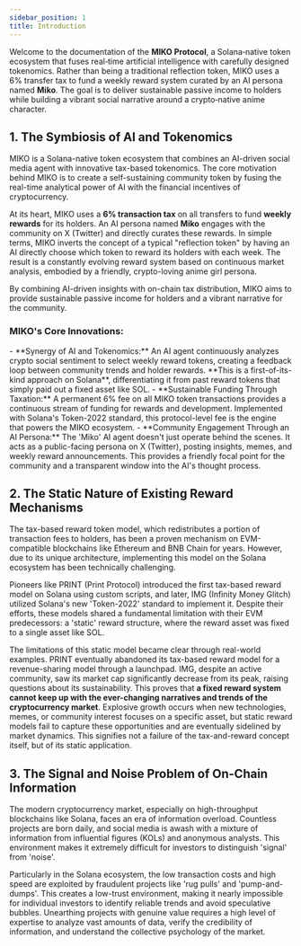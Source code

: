 ```yaml
---
sidebar_position: 1
title: Introduction
---
```


Welcome to the documentation of the **MIKO Protocol**, a Solana‑native token ecosystem that fuses real‑time artificial intelligence with carefully designed tokenomics.  Rather than being a traditional reflection token, MIKO uses a 6% transfer tax to fund a weekly reward system curated by an AI persona named **Miko**.  The goal is to deliver sustainable passive income to holders while building a vibrant social narrative around a crypto‑native anime character.


## 1. The Symbiosis of AI and Tokenomics

MIKO is a Solana-native token ecosystem that combines an AI-driven social media agent with innovative tax-based tokenomics. The core motivation behind MIKO is to create a self-sustaining community token by fusing the real-time analytical power of AI with the financial incentives of cryptocurrency.

At its heart, MIKO uses a __6% transaction tax__ on all transfers to fund __weekly rewards__ for its holders. An AI persona named __Miko__ engages with the community on X (Twitter) and directly curates these rewards. In simple terms, MIKO inverts the concept of a typical "reflection token" by having an AI directly choose which token to reward its holders with each week. The result is a constantly evolving reward system based on continuous market analysis, embodied by a friendly, crypto-loving anime girl persona.

By combining AI-driven insights with on-chain tax distribution, MIKO aims to provide sustainable passive income for holders and a vibrant narrative for the community.

### MIKO's Core Innovations:

<div className="callout">
-   **Synergy of AI and Tokenomics:** An AI agent continuously analyzes crypto social sentiment to select weekly reward tokens, creating a feedback loop between community trends and holder rewards. **This is a first-of-its-kind approach on Solana**, differentiating it from past reward tokens that simply paid out a fixed asset like SOL.
-   **Sustainable Funding Through Taxation:** A permanent 6% fee on all MIKO token transactions provides a continuous stream of funding for rewards and development. Implemented with Solana's Token-2022 standard, this protocol-level fee is the engine that powers the MIKO ecosystem.
-   **Community Engagement Through an AI Persona:** The 'Miko' AI agent doesn't just operate behind the scenes. It acts as a public-facing persona on X (Twitter), posting insights, memes, and weekly reward announcements. This provides a friendly focal point for the community and a transparent window into the AI's thought process.
</div>

## 2. The Static Nature of Existing Reward Mechanisms

The tax-based reward token model, which redistributes a portion of transaction fees to holders, has been a proven mechanism on EVM-compatible blockchains like Ethereum and BNB Chain for years. However, due to its unique architecture, implementing this model on the Solana ecosystem has been technically challenging.

Pioneers like PRINT (Print Protocol) introduced the first tax-based reward model on Solana using custom scripts, and later, IMG (Infinity Money Glitch) utilized Solana's new 'Token-2022' standard to implement it. Despite their efforts, these models shared a fundamental limitation with their EVM predecessors: a 'static' reward structure, where the reward asset was fixed to a single asset like SOL.

The limitations of this static model became clear through real-world examples. PRINT eventually abandoned its tax-based reward model for a revenue-sharing model through a launchpad. IMG, despite an active community, saw its market cap significantly decrease from its peak, raising questions about its sustainability. This proves that **a fixed reward system cannot keep up with the ever-changing narratives and trends of the cryptocurrency market**. Explosive growth occurs when new technologies, memes, or community interest focuses on a specific asset, but static reward models fail to capture these opportunities and are eventually sidelined by market dynamics. This signifies not a failure of the tax-and-reward concept itself, but of its static application.

## 3. The Signal and Noise Problem of On-Chain Information

The modern cryptocurrency market, especially on high-throughput blockchains like Solana, faces an era of information overload. Countless projects are born daily, and social media is awash with a mixture of information from influential figures (KOLs) and anonymous analysts. This environment makes it extremely difficult for investors to distinguish 'signal' from 'noise'.

Particularly in the Solana ecosystem, the low transaction costs and high speed are exploited by fraudulent projects like 'rug pulls' and 'pump-and-dumps'. This creates a low-trust environment, making it nearly impossible for individual investors to identify reliable trends and avoid speculative bubbles. Unearthing projects with genuine value requires a high level of expertise to analyze vast amounts of data, verify the credibility of information, and understand the collective psychology of the market.
